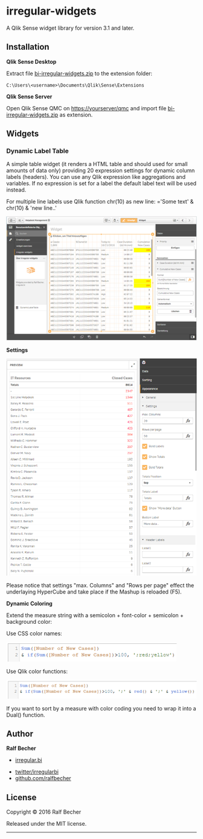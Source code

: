 # irregular-widgets

A Qlik Sense widget library for version 3.1 and later.

## Installation

**Qlik Sense Desktop**

Extract file [bi-irregular-widgets.zip](bi-irregular-widgets.zip) to the extension folder: 

```
C:\Users\<username>\Documents\Qlik\Sense\Extensions
```

**Qlik Sense Server**

Open Qlik Sense QMC on [https://yourserver/qmc](https://yourserver/qmc) and import file [bi-irregular-widgets.zip](bi-irregular-widgets.zip) as extension.

## Widgets

### Dynamic Label Table

A simple table widget (it renders a HTML table and should used for small amounts of data only) providing 20 expression settings for dynamic column labels (headers). You can use any Qlik expression like aggregations and variables. If no expression is set for a label the default label text will be used instead.

For multiple line labels use Qlik function chr(10) as new line: ='Some text' & chr(10) & 'new line..'

![DynamicLabelTable](DynamicLabelTableWidget.png)

**Settings**

![DynamicLabelTable](DynamicLabelTableSettings.png)

Please notice that settings "max. Columns" and "Rows per page" effect the underlaying HyperCube and take place if the Mashup is reloaded (F5).

**Dynamic Coloring**

Extend the measure string with a semicolon + font-color + semicolon + background color:

Use CSS color names:

![DynamicLabelTable](DynamicLabelTableColoring1.png)

Use Qlik color functions:

![DynamicLabelTable](DynamicLabelTableColoring2.png)

If you want to sort by a measure with color coding you need to wrap it into a Dual() function.

## Author

**Ralf Becher**

+ [irregular.bi](http://irregular.bi)
* [twitter/irregularbi](http://twitter.com/irregularbi)
* [github.com/ralfbecher](http://github.com/ralfbecher)

## License

Copyright © 2016 Ralf Becher

Released under the MIT license.

***
